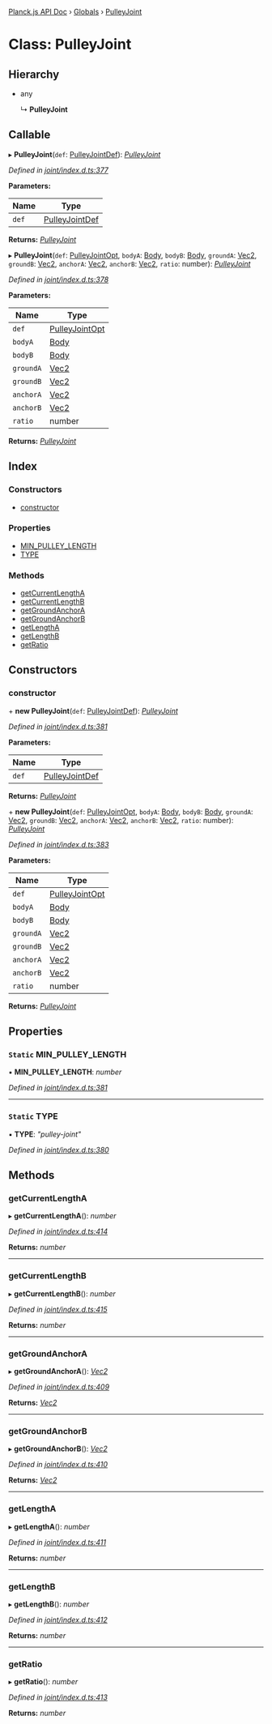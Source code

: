 [Planck.js API Doc](../README.md) › [Globals](../globals.md) › [PulleyJoint](pulleyjoint.md)

# Class: PulleyJoint

## Hierarchy

* any

  ↳ **PulleyJoint**

## Callable

▸ **PulleyJoint**(`def`: [PulleyJointDef](../interfaces/pulleyjointdef.md)): *[PulleyJoint](pulleyjoint.md)*

*Defined in [joint/index.d.ts:377](https://github.com/shakiba/planck.js/blob/038d425/lib/joint/index.d.ts#L377)*

**Parameters:**

Name | Type |
------ | ------ |
`def` | [PulleyJointDef](../interfaces/pulleyjointdef.md) |

**Returns:** *[PulleyJoint](pulleyjoint.md)*

▸ **PulleyJoint**(`def`: [PulleyJointOpt](../interfaces/pulleyjointopt.md), `bodyA`: [Body](body.md), `bodyB`: [Body](body.md), `groundA`: [Vec2](vec2.md), `groundB`: [Vec2](vec2.md), `anchorA`: [Vec2](vec2.md), `anchorB`: [Vec2](vec2.md), `ratio`: number): *[PulleyJoint](pulleyjoint.md)*

*Defined in [joint/index.d.ts:378](https://github.com/shakiba/planck.js/blob/038d425/lib/joint/index.d.ts#L378)*

**Parameters:**

Name | Type |
------ | ------ |
`def` | [PulleyJointOpt](../interfaces/pulleyjointopt.md) |
`bodyA` | [Body](body.md) |
`bodyB` | [Body](body.md) |
`groundA` | [Vec2](vec2.md) |
`groundB` | [Vec2](vec2.md) |
`anchorA` | [Vec2](vec2.md) |
`anchorB` | [Vec2](vec2.md) |
`ratio` | number |

**Returns:** *[PulleyJoint](pulleyjoint.md)*

## Index

### Constructors

* [constructor](pulleyjoint.md#constructor)

### Properties

* [MIN_PULLEY_LENGTH](pulleyjoint.md#static-min_pulley_length)
* [TYPE](pulleyjoint.md#static-type)

### Methods

* [getCurrentLengthA](pulleyjoint.md#getcurrentlengtha)
* [getCurrentLengthB](pulleyjoint.md#getcurrentlengthb)
* [getGroundAnchorA](pulleyjoint.md#getgroundanchora)
* [getGroundAnchorB](pulleyjoint.md#getgroundanchorb)
* [getLengthA](pulleyjoint.md#getlengtha)
* [getLengthB](pulleyjoint.md#getlengthb)
* [getRatio](pulleyjoint.md#getratio)

## Constructors

###  constructor

\+ **new PulleyJoint**(`def`: [PulleyJointDef](../interfaces/pulleyjointdef.md)): *[PulleyJoint](pulleyjoint.md)*

*Defined in [joint/index.d.ts:381](https://github.com/shakiba/planck.js/blob/038d425/lib/joint/index.d.ts#L381)*

**Parameters:**

Name | Type |
------ | ------ |
`def` | [PulleyJointDef](../interfaces/pulleyjointdef.md) |

**Returns:** *[PulleyJoint](pulleyjoint.md)*

\+ **new PulleyJoint**(`def`: [PulleyJointOpt](../interfaces/pulleyjointopt.md), `bodyA`: [Body](body.md), `bodyB`: [Body](body.md), `groundA`: [Vec2](vec2.md), `groundB`: [Vec2](vec2.md), `anchorA`: [Vec2](vec2.md), `anchorB`: [Vec2](vec2.md), `ratio`: number): *[PulleyJoint](pulleyjoint.md)*

*Defined in [joint/index.d.ts:383](https://github.com/shakiba/planck.js/blob/038d425/lib/joint/index.d.ts#L383)*

**Parameters:**

Name | Type |
------ | ------ |
`def` | [PulleyJointOpt](../interfaces/pulleyjointopt.md) |
`bodyA` | [Body](body.md) |
`bodyB` | [Body](body.md) |
`groundA` | [Vec2](vec2.md) |
`groundB` | [Vec2](vec2.md) |
`anchorA` | [Vec2](vec2.md) |
`anchorB` | [Vec2](vec2.md) |
`ratio` | number |

**Returns:** *[PulleyJoint](pulleyjoint.md)*

## Properties

### `Static` MIN_PULLEY_LENGTH

▪ **MIN_PULLEY_LENGTH**: *number*

*Defined in [joint/index.d.ts:381](https://github.com/shakiba/planck.js/blob/038d425/lib/joint/index.d.ts#L381)*

___

### `Static` TYPE

▪ **TYPE**: *"pulley-joint"*

*Defined in [joint/index.d.ts:380](https://github.com/shakiba/planck.js/blob/038d425/lib/joint/index.d.ts#L380)*

## Methods

###  getCurrentLengthA

▸ **getCurrentLengthA**(): *number*

*Defined in [joint/index.d.ts:414](https://github.com/shakiba/planck.js/blob/038d425/lib/joint/index.d.ts#L414)*

**Returns:** *number*

___

###  getCurrentLengthB

▸ **getCurrentLengthB**(): *number*

*Defined in [joint/index.d.ts:415](https://github.com/shakiba/planck.js/blob/038d425/lib/joint/index.d.ts#L415)*

**Returns:** *number*

___

###  getGroundAnchorA

▸ **getGroundAnchorA**(): *[Vec2](vec2.md)*

*Defined in [joint/index.d.ts:409](https://github.com/shakiba/planck.js/blob/038d425/lib/joint/index.d.ts#L409)*

**Returns:** *[Vec2](vec2.md)*

___

###  getGroundAnchorB

▸ **getGroundAnchorB**(): *[Vec2](vec2.md)*

*Defined in [joint/index.d.ts:410](https://github.com/shakiba/planck.js/blob/038d425/lib/joint/index.d.ts#L410)*

**Returns:** *[Vec2](vec2.md)*

___

###  getLengthA

▸ **getLengthA**(): *number*

*Defined in [joint/index.d.ts:411](https://github.com/shakiba/planck.js/blob/038d425/lib/joint/index.d.ts#L411)*

**Returns:** *number*

___

###  getLengthB

▸ **getLengthB**(): *number*

*Defined in [joint/index.d.ts:412](https://github.com/shakiba/planck.js/blob/038d425/lib/joint/index.d.ts#L412)*

**Returns:** *number*

___

###  getRatio

▸ **getRatio**(): *number*

*Defined in [joint/index.d.ts:413](https://github.com/shakiba/planck.js/blob/038d425/lib/joint/index.d.ts#L413)*

**Returns:** *number*
